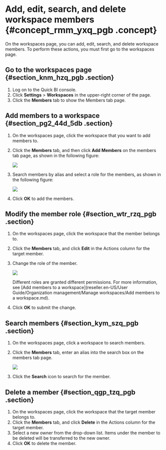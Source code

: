 # Add, edit, search, and delete workspace members {#concept_rmm_yxq_pgb .concept}

On the workspaces page, you can add, edit, search, and delete workspace members. To perform these actions, you must first go to the workspaces page.

## Go to the workspaces page {#section_knm_hzq_pgb .section}

1.  Log on to the Quick BI console.
2.  Click **Settings** \> **Workspaces** in the upper-right corner of the page.
3.  Click the **Members** tab to show the Members tab page.

## Add members to a workspace {#section_pg2_44d_5db .section}

1.  On the workspaces page, click the workspace that you want to add members to.
2.  Click the **Members** tab, and then click **Add Members** on the members tab page, as shown in the following figure:

    ![](http://static-aliyun-doc.oss-cn-hangzhou.aliyuncs.com/assets/img/9164/15560751531174_en-US.png)

3.  Search members by alias and select a role for the members, as shown in the following figure:

    ![](http://static-aliyun-doc.oss-cn-hangzhou.aliyuncs.com/assets/img/9164/15560751531175_en-US.png)

4.  Click **OK** to add the members.

## Modify the member role {#section_wtr_rzq_pgb .section}

1.  On the workspaces page, click the workspace that the member belongs to.
2.  Click the **Members** tab, and click **Edit** in the Actions column for the target member.
3.  Change the role of the member.

    ![](http://static-aliyun-doc.oss-cn-hangzhou.aliyuncs.com/assets/img/9165/15560751531176_en-US.png)

    Different roles are granted different permissions. For more information, see [Add members to a workspace](reseller.en-US/User Guide/Organization management/Manage workspaces/Add members to a workspace.md).

4.  Click **OK** to submit the change.

## Search members {#section_kym_szq_pgb .section}

1.  On the workspaces page, click a workspace to search members.
2.  Click the **Members** tab, enter an alias into the search box on the members tab page.

    ![](http://static-aliyun-doc.oss-cn-hangzhou.aliyuncs.com/assets/img/9167/15560751551177_en-US.png)

3.  Click the **Search** icon to search for the member.

## Delete a member {#section_qgp_tzq_pgb .section}

1.  On the workspaces page, click the workspace that the target member belongs to.
2.  Click the **Members** tab, and click **Delete** in the Actions column for the target member.
3.  Select a new owner from the drop-down list. Items under the member to be deleted will be transferred to the new owner.
4.  Click **OK** to delete the member.

